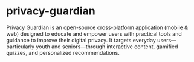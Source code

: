 # privacy-guardian
Privacy Guardian is an open-source cross-platform application (mobile &amp; web) designed to educate and empower users with practical tools and guidance to improve their digital privacy. It targets everyday users—particularly youth and seniors—through interactive content, gamified quizzes, and personalized recommendations. 
